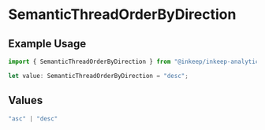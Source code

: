 # SemanticThreadOrderByDirection

## Example Usage

```typescript
import { SemanticThreadOrderByDirection } from "@inkeep/inkeep-analytics/models/components";

let value: SemanticThreadOrderByDirection = "desc";
```

## Values

```typescript
"asc" | "desc"
```